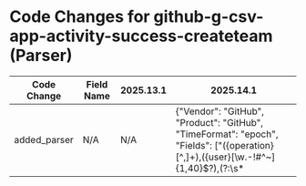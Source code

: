 # Code Changes for github-g-csv-app-activity-success-createteam (Parser)

| Code Change | Field Name | 2025.13.1 | 2025.14.1 |
|-------------|------------|-----------|------------|
| added_parser | N/A | N/A | {"Vendor": "GitHub", "Product": "GitHub", "TimeFormat": "epoch", "Fields": ["({operation}[^,]+),({user}[\w\.\-\!\#\^\~]{1,40}\$?),(?:\s*|({resource}[^,]*)),[^,]*,(?:\s*|({object}[^,]*)),({time}\d{13}),[^,]*,(?:\s*|(\"*\[)?({additional_info_2}[^\[\]]*)(\]\"*)?),([^,]*,){3}(?:\s*|({additional_info_1}.*?))\s*$"], "Name": "github-g-csv-app-activity-success-createteam", "Conditions": ["team.create,"], "ParserVersion": "v1.0.0"} |